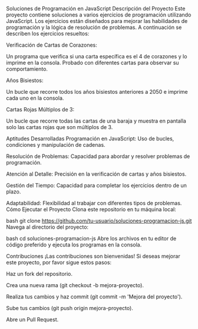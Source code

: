 Soluciones de Programación en JavaScript
Descripción del Proyecto
Este proyecto contiene soluciones a varios ejercicios de programación utilizando JavaScript. Los ejercicios están diseñados para mejorar las habilidades de programación y la lógica de resolución de problemas. A continuación se describen los ejercicios resueltos:

Verificación de Cartas de Corazones:

Un programa que verifica si una carta específica es el 4 de corazones y lo imprime en la consola. Probado con diferentes cartas para observar su comportamiento.

Años Bisiestos:

Un bucle que recorre todos los años bisiestos anteriores a 2050 e imprime cada uno en la consola.

Cartas Rojas Múltiplos de 3:

Un bucle que recorre todas las cartas de una baraja y muestra en pantalla solo las cartas rojas que son múltiplos de 3.

Aptitudes Desarrolladas
Programación en JavaScript: Uso de bucles, condiciones y manipulación de cadenas.

Resolución de Problemas: Capacidad para abordar y resolver problemas de programación.

Atención al Detalle: Precisión en la verificación de cartas y años bisiestos.

Gestión del Tiempo: Capacidad para completar los ejercicios dentro de un plazo.

Adaptabilidad: Flexibilidad al trabajar con diferentes tipos de problemas.
Cómo Ejecutar el Proyecto
Clona este repositorio en tu máquina local:

bash
git clone https://github.com/tu-usuario/soluciones-programacion-js.git
Navega al directorio del proyecto:

bash
cd soluciones-programacion-js
Abre los archivos en tu editor de código preferido y ejecuta los programas en la consola.

Contribuciones
¡Las contribuciones son bienvenidas! Si deseas mejorar este proyecto, por favor sigue estos pasos:

Haz un fork del repositorio.

Crea una nueva rama (git checkout -b mejora-proyecto).

Realiza tus cambios y haz commit (git commit -m 'Mejora del proyecto').

Sube tus cambios (git push origin mejora-proyecto).

Abre un Pull Request.
